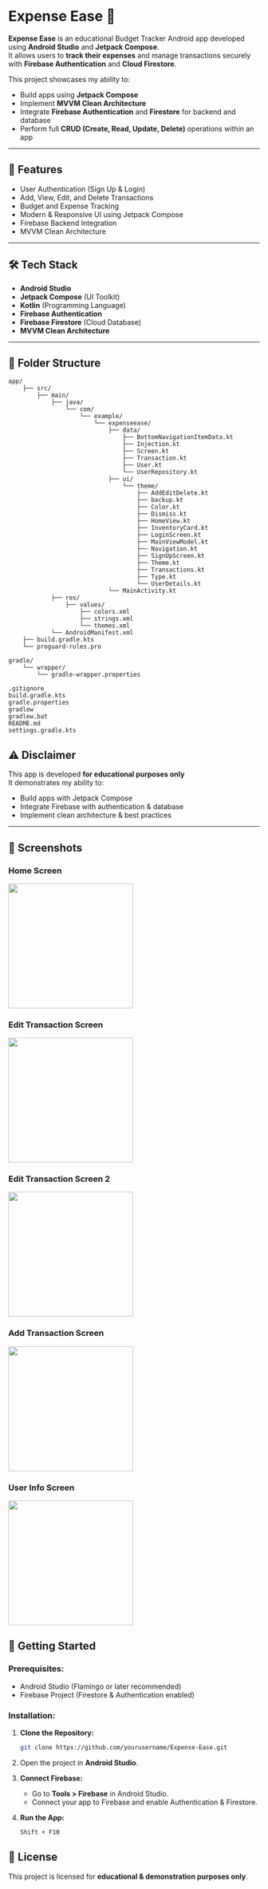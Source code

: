 # Expense Ease 💸

**Expense Ease** is an educational Budget Tracker Android app developed using **Android Studio** and **Jetpack Compose**.  
It allows users to **track their expenses** and manage transactions securely with **Firebase Authentication** and **Cloud Firestore**.

This project showcases my ability to:
- Build apps using **Jetpack Compose**
- Implement **MVVM Clean Architecture**
- Integrate **Firebase Authentication** and **Firestore** for backend and database
- Perform full **CRUD (Create, Read, Update, Delete)** operations within an app

---

## 📱 Features
- User Authentication (Sign Up & Login)
- Add, View, Edit, and Delete Transactions
- Budget and Expense Tracking
- Modern & Responsive UI using Jetpack Compose
- Firebase Backend Integration
- MVVM Clean Architecture

---

## 🛠️ Tech Stack
- **Android Studio**
- **Jetpack Compose** (UI Toolkit)
- **Kotlin** (Programming Language)
- **Firebase Authentication**
- **Firebase Firestore** (Cloud Database)
- **MVVM Clean Architecture**

---
## 📂 Folder Structure

```plain text
app/
    ├── src/
        ├── main/
            ├── java/
                └── com/
                    └── example/
                        └── expenseease/
                            ├── data/
                                ├── BottomNavigationItemData.kt
                                ├── Injection.kt
                                ├── Screen.kt
                                ├── Transaction.kt
                                ├── User.kt
                                └── UserRepository.kt
                            ├── ui/
                                └── theme/
                                    ├── AddEditDelete.kt
                                    ├── backup.kt
                                    ├── Color.kt
                                    ├── Dismiss.kt
                                    ├── HomeView.kt
                                    ├── InventoryCard.kt
                                    ├── LoginScreen.kt
                                    ├── MainViewModel.kt
                                    ├── Navigation.kt
                                    ├── SignUpScreen.kt
                                    ├── Theme.kt
                                    ├── Transactions.kt
                                    ├── Type.kt
                                    └── UserDetails.kt
                            └── MainActivity.kt
            ├── res/
                ├── values/
                    ├── colors.xml
                    ├── strings.xml
                    └── themes.xml
            └── AndroidManifest.xml
    ├── build.gradle.kts
    └── proguard-rules.pro

gradle/
    └── wrapper/
        └── gradle-wrapper.properties

.gitignore
build.gradle.kts
gradle.properties
gradlew
gradlew.bat
README.md
settings.gradle.kts
```

## ⚠️ Disclaimer
This app is developed **for educational purposes only**  
It demonstrates my ability to:
- Build apps with Jetpack Compose
- Integrate Firebase with authentication & database
- Implement clean architecture & best practices

---

## 📸 Screenshots

### Home Screen

<img src="assets/E1.jpg" width="250">

### Edit Transaction Screen

<img src="assets/E2.jpg" width="250">

### Edit Transaction Screen 2

<img src="assets/E3.jpg" width="250">

### Add Transaction Screen 

<img src="assets/E4.jpg" width="250">

### User Info Screen

<img src="assets/E5.jpg" width="250">


## 🚀 Getting Started

### Prerequisites:
* Android Studio (Flamingo or later recommended)
* Firebase Project (Firestore & Authentication enabled)

### Installation:
1. **Clone the Repository:**
   ```bash
   git clone https://github.com/yourusername/Expense-Ease.git
   ```

2. Open the project in **Android Studio**.

3. **Connect Firebase:**
   * Go to **Tools > Firebase** in Android Studio.
   * Connect your app to Firebase and enable Authentication & Firestore.

4. **Run the App:**
   ```bash
   Shift + F10
   ```

## 📄 License
This project is licensed for **educational & demonstration purposes only**.

